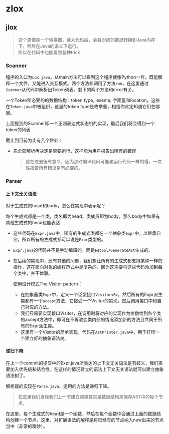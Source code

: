 # zlox

## jlox
>这个更像是一个转换器，读入代码后，会将对应的数据转换到Java内存下，然后在Java的语义下运行。  
>所以在代码中也能看到各种trick

### Scanner

程序的入口为`Lox.java`，从main方法可以看到这个程序就像Python一样，既能解释一个文件，又能进入交互模式。两个方法都调用了方法`run`，在这里通过`Scanner`从代码中解析出Token列表。剩下的两个方法和error有关。

一个Token所必要的的数据结构：token type, lexeme, 字面量和location，这些在`Token.java`中被组织，这里的token type是枚举量，相信你肯定知道它们在哪里。

上面提到的Scanner即一个正则表达式状态机的实现，最后我们将会得到一个token的列表


截止到目前为止有几个妙处：
+ 先全部解析再决定是否要运行，这样能为用户报告出所有的错误
    >这在过去很有意义，因为那时编译代码可能和运行代码一样的慢，一次性报告所有错误是有必要的。

### Parser

#### 上下文无关语法

对于生成式的head和body，怎么在实现中表示呢？

每个生成式都是一个类，类名即为head，类成员即为body，那么body中如果有其他生成式的head也能表达

+ 这些代码在`Expr.java`中，所有的生成式类都在一个抽象类`Expr`中，以继承自它，所以所有的生成式都可以说是`Expr`类型的。

+ `Expr.java`的代码并不是手动编辑的，而是由`tool/GenerateAst`生成的。

+ 在后续的实现中，还有其他的问题，我们想让所有的生成式都支持某种一样的操作，这在面向对象的编程范式中是复杂的，因为这需要将这些代码添加到每个类中，并不优雅。  

    使用设计模式The Visitor pattern：
    
    + 在抽象基类`Expr`中，定义一个泛型接口`Visitor<R>`，然后所有的Expr派生类都有一个`accept`方法，它接受一个Visitor的实现，然后调用接口中和自己对应的方法。
    + 我们只需要实现接口Visitor，在调用时将对应的实现作为参数给到各个类的accept方法中，即可在不再改变类内部的情况添加新的方法且共同于所有的Expr派生类。
    + 这里有一个Visitor的简单实现，代码在`AstPrinter.java`中，用于打印一个建立好的抽象语法树。

#### 递归下降

在上一个commit的提交中的Expr.java所表达的上下文无关语法是有歧义，我们需要加入优先级和结合性。在这样的情况建立的语法上下文无关语法就可以建立抽象语法树了。

解析器的实现在`Parse.java`，运用的方法是递归下降。
>在这里我们发现我们上一节建立的类其实是数据结构来保存AST中的每个节点。

在这里，每个生成式的head是一个函数，然后在每个函数中会通过上面的数据结构创建一个节点。这里，对扩展语法的解释是将已经有的节点纳入new出来的节点当中（非常的精妙）。
